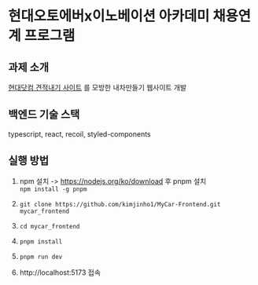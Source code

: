 # 현대오토에버x이노베이션 아카데미 채용연계 프로그램  
## 과제 소개  
[현대닷컴 견적내기 사이트](https://www.hyundai.com/kr/ko/e) 를 모방한 내차만들기 웹사이트 개발  

## 백엔드 기술 스택  
typescript, react, recoil, styled-components  

## 실행 방법
1. npm 설치 -> https://nodejs.org/ko/download 후 pnpm 설치  
`npm install -g pnpm` 

2. `git clone https://github.com/kimjinho1/MyCar-Frontend.git mycar_frontend`  

3. `cd mycar_frontend`  

4. `pnpm install`   

5. `pnpm run dev`   

6. http://localhost:5173 접속  
